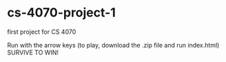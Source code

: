 # cs-4070-project-1
first project for CS 4070

Run with the arrow keys
(to play, download the .zip file and run index.html)
SURVIVE TO WIN!
